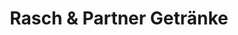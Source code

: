 ---
title: "Rasch & Partner Getränke"
url: /blankenburg-harz/rasch-und-partner-getraenke/
shop: Getränke
---